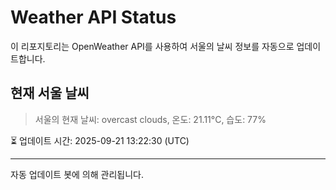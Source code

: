 
# Weather API Status

이 리포지토리는 OpenWeather API를 사용하여 서울의 날씨 정보를 자동으로 업데이트합니다.

## 현재 서울 날씨
> 서울의 현재 날씨: overcast clouds, 온도: 21.11°C, 습도: 77%

⏳ 업데이트 시간: 2025-09-21 13:22:30 (UTC)

---
자동 업데이트 봇에 의해 관리됩니다.
